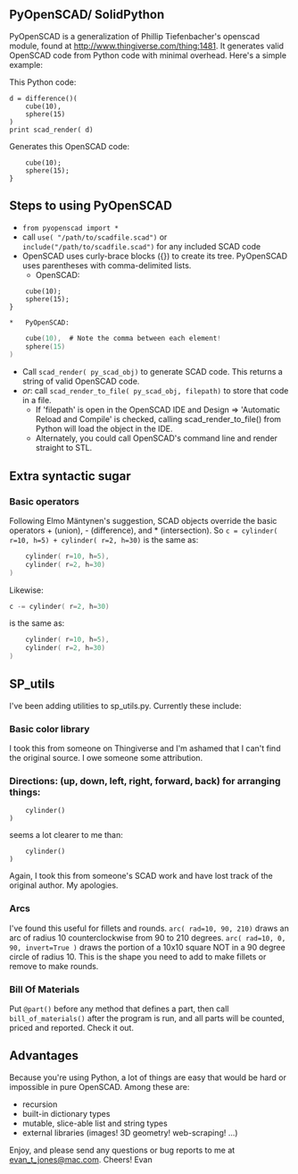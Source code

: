 PyOpenSCAD/ SolidPython
-----------------------

PyOpenSCAD is a generalization of Phillip Tiefenbacher's openscad module, 
found at http://www.thingiverse.com/thing:1481.  It generates valid OpenSCAD 
code from Python code with minimal overhead.  Here's a simple example:
    
This Python code: 

```from pyopenscad import *
d = difference()(
    cube(10),
    sphere(15)
)
print scad_render( d)
```

Generates this OpenSCAD code:

```difference(){
	cube(10);
	sphere(15);
}
```

Steps to using PyOpenSCAD
-------------------------
*   ```from pyopenscad import *```
*   call ```use( "/path/to/scadfile.scad")``` or ```include("/path/to/scadfile.scad")```
    for any included SCAD code
*   OpenSCAD uses curly-brace blocks ({}) to create its tree.  PyOpenSCAD uses
    parentheses with comma-delimited lists.
    *   OpenSCAD:
```difference(){
    cube(10);
    sphere(15);
}
```
    *   PyOpenSCAD:
```d = difference()(
    cube(10),  # Note the comma between each element!
    sphere(15)
)
```
           
*   Call ```scad_render( py_scad_obj)``` to generate SCAD code. This returns a string 
    of valid OpenSCAD code.
*   *or*: call ```scad_render_to_file( py_scad_obj, filepath)``` to
    store that code in a file. 
    *   If 'filepath' is open in the OpenSCAD IDE and Design =>
        'Automatic Reload and Compile' is checked, calling
        scad_render_to_file() from Python will load the object in
        the IDE.
    *   Alternately, you could call OpenSCAD's command line and render straight 
        to STL.   

Extra syntactic sugar
---------------------
### Basic operators
Following Elmo Mäntynen's suggestion, SCAD objects override 
the basic operators + (union), - (difference), and * (intersection).
So
```c = cylinder( r=10, h=5) + cylinder( r=2, h=30)```
is the same as:
```c = union()(
    cylinder( r=10, h=5),
    cylinder( r=2, h=30)
)
```
Likewise:
```c = cylinder( r=10, h=5)
c -= cylinder( r=2, h=30)
```
is the same as:
```c = difference()(
    cylinder( r=10, h=5),
    cylinder( r=2, h=30)
)
```

SP_utils
--------
I've been adding utilities to sp_utils.py.  Currently these include:
### Basic color library
I took this from someone on Thingiverse and I'm 
ashamed that I can't find the original source.  I owe someone some 
attribution.
    
### Directions: (up, down, left, right, forward, back) for arranging things:
```up(10)(
    cylinder()
)
```
seems a lot clearer to me than:
```transform( [0,0,10])(
    cylinder()
)
```
    
Again, I took this from someone's SCAD work and have lost track of the 
original author.  My apologies.
    
### Arcs
I've found this useful for fillets and rounds.
```arc( rad=10, 90, 210)``` draws an arc of radius 10 counterclockwise from 90 to 210 degrees. 
```arc( rad=10, 0, 90, invert=True )``` draws the portion of a 10x10 square NOT in a 90 degree circle of radius 10.
This is the shape you need to add to make fillets or remove to make rounds.
    
    
### Bill Of Materials
Put ```@part()``` before any method that defines a part, then 
call ```bill_of_materials()``` after the program is run, and all parts will be 
counted, priced and reported. Check it out.
    
Advantages
----------
Because you're using Python, a lot of things are easy that would be hard or 
impossible in pure OpenSCAD.  Among these are:
* recursion
* built-in dictionary types
* mutable, slice-able list and string types
* external libraries (images! 3D geometry!  web-scraping! ...)

Enjoy, and please send any questions or bug reports to me at evan_t_jones@mac.com. Cheers!
Evan
